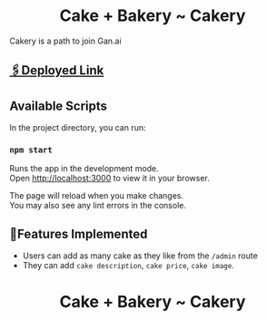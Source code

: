 <div align="center">
    <h1>Cake + Bakery ~ Cakery</h1>

</div>

Cakery is a path to join Gan.ai

## [🖇Deployed Link](https://cakery-three.vercel.app/)

## Available Scripts

In the project directory, you can run:

### `npm start`

Runs the app in the development mode.\
Open [http://localhost:3000](http://localhost:3000) to view it in your browser.

The page will reload when you make changes.\
You may also see any lint errors in the console.

## 📍Features Implemented

- Users can add as many cake as they like from the `/admin` route
- They can add `cake description`, `cake price`, `cake image`.

<div align="center">
    <h1>Cake + Bakery ~ Cakery</h1>

</div>
